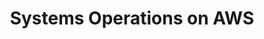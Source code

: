 ---
title: "Systems Operations on AWS"
courseThumb: images/courses/aws.jpg
# page title background image
bg_image: ""
# meta description
description : "Get in-depth, hands-on practice in operating highly available and scalable infrastructure on the Systems Operations AWS course."
---